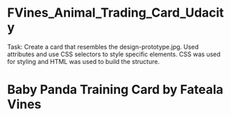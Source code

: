 # FVines_Animal_Trading_Card_Udacity
Task: Create a card that resembles the design-prototype.jpg. Used attributes and use CSS selectors to style specific elements. 
CSS was used for styling and HTML was used to build the structure. 



# Baby Panda Training Card by Fateala Vines



